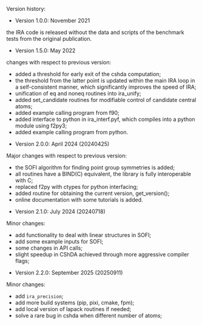 Version history:

 * Version 1.0.0: November 2021

 the IRA code is released without the data and scripts of the benchmark tests
 from the original publication.


 * Version 1.5.0: May 2022

 changes with respect to previous version:
  - added a threshold for early exit of the cshda computation;
  - the threshold from the latter point is updated within the main IRA loop in a self-consistent manner, which significantly improves the speed of IRA;
  - unification of eq and noneq routines into ira_unify;
  - added set_candidate routines for modifiable control of candidate central atoms;
  - added example calling program from f90;
  - added interface to python in ira_interf.pyf, which compiles into a python module using f2py3;
  - added example calling program from python.


 * Version 2.0.0: April 2024 (20240425)

 Major changes with respect to previous version:
  - the SOFI algorithm for finding point group symmetries is added;
  - all routines have a BIND(C) equivalent, the library is fully interoperable with C;
  - replaced f2py with ctypes for python interfacing;
  - added routine for obtaining the current version, get_version();
  - online documentation with some tutorials is added.


 * Version 2.1.0: July 2024 (20240718)

 Minor changes:
  - add functionality to deal with linear structures in SOFI;
  - add some example inputs for SOFI;
  - some changes in API calls;
  - slight speedup in CShDA achieved through more aggressive compiler flags;


 * Version 2.2.0: September 2025 (20250911)

 Minor changes:
  - add `ira_precision`;
  - add more build systems (pip, pixi, cmake, fpm);
  - add local version of lapack routines if needed;
  - solve a rare bug in cshda when different number of atoms;
